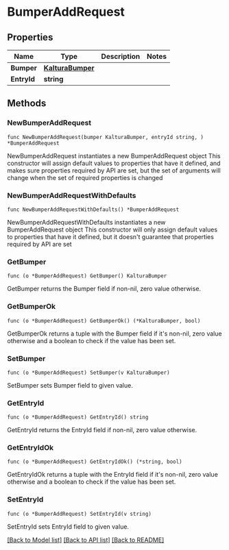 # BumperAddRequest

## Properties

Name | Type | Description | Notes
------------ | ------------- | ------------- | -------------
**Bumper** | [**KalturaBumper**](KalturaBumper.md) |  | 
**EntryId** | **string** |  | 

## Methods

### NewBumperAddRequest

`func NewBumperAddRequest(bumper KalturaBumper, entryId string, ) *BumperAddRequest`

NewBumperAddRequest instantiates a new BumperAddRequest object
This constructor will assign default values to properties that have it defined,
and makes sure properties required by API are set, but the set of arguments
will change when the set of required properties is changed

### NewBumperAddRequestWithDefaults

`func NewBumperAddRequestWithDefaults() *BumperAddRequest`

NewBumperAddRequestWithDefaults instantiates a new BumperAddRequest object
This constructor will only assign default values to properties that have it defined,
but it doesn't guarantee that properties required by API are set

### GetBumper

`func (o *BumperAddRequest) GetBumper() KalturaBumper`

GetBumper returns the Bumper field if non-nil, zero value otherwise.

### GetBumperOk

`func (o *BumperAddRequest) GetBumperOk() (*KalturaBumper, bool)`

GetBumperOk returns a tuple with the Bumper field if it's non-nil, zero value otherwise
and a boolean to check if the value has been set.

### SetBumper

`func (o *BumperAddRequest) SetBumper(v KalturaBumper)`

SetBumper sets Bumper field to given value.


### GetEntryId

`func (o *BumperAddRequest) GetEntryId() string`

GetEntryId returns the EntryId field if non-nil, zero value otherwise.

### GetEntryIdOk

`func (o *BumperAddRequest) GetEntryIdOk() (*string, bool)`

GetEntryIdOk returns a tuple with the EntryId field if it's non-nil, zero value otherwise
and a boolean to check if the value has been set.

### SetEntryId

`func (o *BumperAddRequest) SetEntryId(v string)`

SetEntryId sets EntryId field to given value.



[[Back to Model list]](../README.md#documentation-for-models) [[Back to API list]](../README.md#documentation-for-api-endpoints) [[Back to README]](../README.md)


